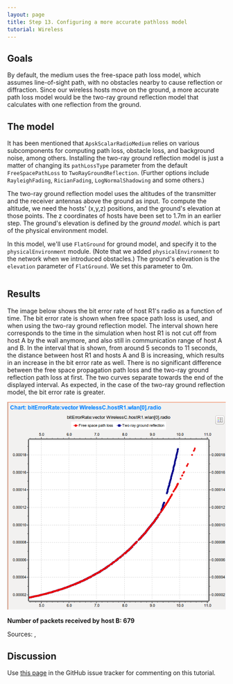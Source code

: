 ```yaml
---
layout: page
title: Step 13. Configuring a more accurate pathloss model
tutorial: Wireless
---
```


## Goals

By default, the medium uses the free-space path loss model, which assumes
line-of-sight path, with no obstacles nearby to cause reflection or
diffraction. Since our wireless hosts move on the ground, a more accurate
path loss model would be the two-ray ground reflection model that
calculates with one reflection from the ground.

## The model

It has been mentioned that `ApskScalarRadioMedium` relies on various
subcomponents for computing path loss, obstacle loss, and background noise,
among others. Installing the two-ray ground reflection model is just a matter
of changing its `pathLossType` parameter from the default
`FreeSpacePathLoss` to `TwoRayGroundReflection`. (Further options include
`RayleighFading`, `RicianFading`, `LogNormalShadowing` and some others.)

The two-ray ground reflection model uses the altitudes of the transmitter
and the receiver antennas above the ground as input. To compute the
altitude, we need the hosts' (x,y,z) positions, and the ground's elevation
at those points. The z coordinates of hosts have been set to 1.7m in an
earlier step. The ground's elevation is defined by the <i>ground model</i>.
which is part of the physical environment model.

In this model, we'll use `FlatGround` for ground model, and specify it to
the `physicalEnvironment` module. (Note that we added `physicalEnvironment`
to the network when we introduced obstacles.) The ground's elevation is the
`elevation` parameter of `FlatGround`. We set this parameter to 0m.

<p><pre class="snippet" src="../wireless/omnetpp.ini" from="\[Config Wireless13\]" until="#---"></pre></p>

## Results

The image below shows the bit error rate of host R1's radio as a function of
time. The bit error rate is shown when free space path loss is used, and when
using the two-ray ground reflection model. The interval shown here corresponds to the
time in the simulation when host R1 is not cut off from host A by the wall
anymore, and also still in communication range of host A and B. In the interval
that is shown, from around 5 seconds to 11 seconds, the distance between host R1
and hosts A and B is increasing, which results in an increase in the bit error
rate as well. There is no significant difference between the free space
propagation path loss and the two-ray ground reflection path loss at first. The
two curves separate towards the end of the displayed interval. As expected, in
the case of the two-ray ground reflection model, the bit error rate is greater.

<img class="screen" src="wireless-step13.png">

**Number of packets received by host B: 679**

Sources: <a srcfile="wireless/omnetpp.ini" />, <a srcfile="wireless/WirelessC.ned" />

## Discussion

Use <a href="https://github.com/inet-framework/inet-tutorials/issues/1" target="_blank">this page</a>
in the GitHub issue tracker for commenting on this tutorial.
